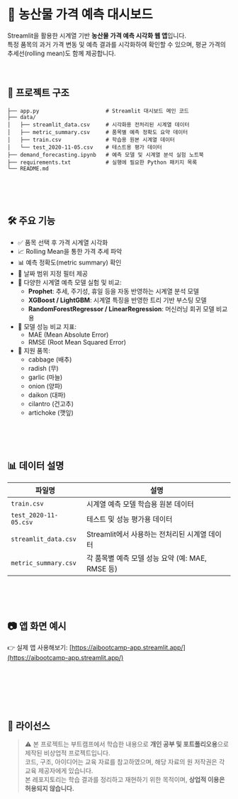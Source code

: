 # 🥬 농산물 가격 예측 대시보드

Streamlit을 활용한 시계열 기반 **농산물 가격 예측 시각화 웹 앱**입니다.  
특정 품목의 과거 가격 변동 및 예측 결과를 시각화하여 확인할 수 있으며, 평균 가격의 추세선(rolling mean)도 함께 제공합니다.
<br><br><br>

## 📁 프로젝트 구조
```
├── app.py                     # Streamlit 대시보드 메인 코드
├── data/
│   ├── streamlit_data.csv     # 시각화용 전처리된 시계열 데이터
│   ├── metric_summary.csv     # 품목별 예측 정확도 요약 데이터
│   ├── train.csv              # 학습용 원본 시계열 데이터
│   └── test_2020-11-05.csv    # 테스트용 평가 데이터
├── demand_forecasting.ipynb   # 예측 모델 및 시계열 분석 실험 노트북
├── requirements.txt           # 실행에 필요한 Python 패키지 목록
└── README.md
```
<br><br><br>
## 🛠️ 주요 기능

- ✅ 품목 선택 후 가격 시계열 시각화  
- 📈 Rolling Mean을 통한 가격 추세 파악  
- 📊 예측 정확도(metric summary) 확인  
- 📅 날짜 범위 지정 필터 제공
- 🧪 다양한 시계열 예측 모델 실험 및 비교:
  - **Prophet**: 추세, 주기성, 휴일 등을 자동 반영하는 시계열 분석 모델
  - **XGBoost / LightGBM**: 시계열 특징을 반영한 트리 기반 부스팅 모델
  - **RandomForestRegressor / LinearRegression**: 머신러닝 회귀 모델 비교용
- 📏 모델 성능 비교 지표:
  - MAE (Mean Absolute Error)
  - RMSE (Root Mean Squared Error)
- 🧄 지원 품목:
  - cabbage (배추)
  - radish (무)
  - garlic (마늘)
  - onion (양파)
  - daikon (대파)
  - cilantro (건고추)
  - artichoke (깻잎)

<br><br><br>
## 📊 데이터 설명

| 파일명                  | 설명                                                                 |
|------------------------|----------------------------------------------------------------------|
| `train.csv`            | 시계열 예측 모델 학습용 원본 데이터                                  |
| `test_2020-11-05.csv`  | 테스트 및 성능 평가용 데이터                                         |
| `streamlit_data.csv`   | Streamlit에서 사용하는 전처리된 시계열 데이터                        |
| `metric_summary.csv`   | 각 품목별 예측 모델 성능 요약 (예: MAE, RMSE 등)                    |

<br><br><br>
## 📷 앱 화면 예시

👉 실제 앱 사용해보기: [https://aibootcamp-app.streamlit.app/](https://aibootcamp-app.streamlit.app/)

<br><br><br><br><br>


## 📄 라이선스
> ⚠️ 본 프로젝트는 부트캠프에서 학습한 내용으로 **개인 공부 및 포트폴리오용**으로 제작된 비상업적 프로젝트입니다.  
> 코드, 구조, 아이디어는 교육 자료를 참고하였으며, 해당 자료의 원 저작권은 각 교육 제공자에게 있습니다.  
> 본 레포지토리는 학습 결과를 정리하고 재현하기 위한 목적이며, **상업적 이용은 허용되지 않습니다.**




